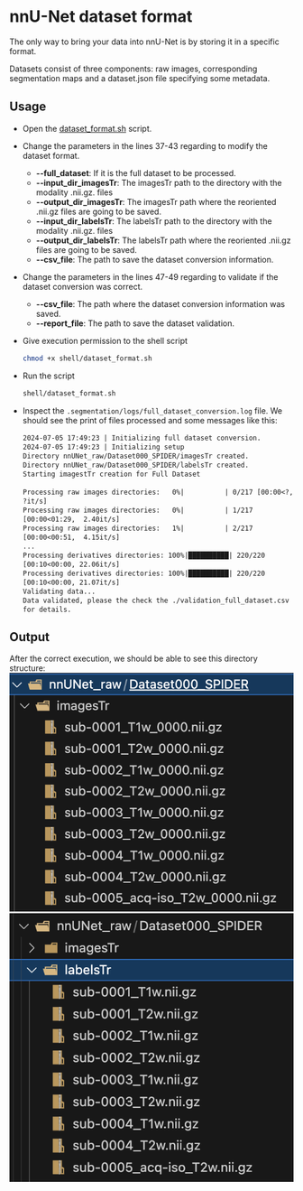 # nnU-Net dataset format

The only way to bring your data into nnU-Net is by storing it in a specific format.

Datasets consist of three components: raw images, corresponding segmentation maps and a dataset.json file specifying some metadata.

## Usage

* Open the [dataset_format.sh](shell/reorient_data.sh) script.
* Change the parameters in the lines 37-43 regarding to modify the dataset format.
  * **--full_dataset**: If it is the full dataset to be processed.
  * **--input_dir_imagesTr**: The imagesTr path to the directory with the modality .nii.gz. files
  * **--output_dir_imagesTr**: The imagesTr path where the reoriented .nii.gz files are going to be saved.
  * **--input_dir_labelsTr**: The labelsTr path to the directory with the modality .nii.gz. files
  * **--output_dir_labelsTr**: The labelsTr path where the reoriented .nii.gz files are going to be saved.
  * **--csv_file**: The path to save the dataset conversion information.

* Change the parameters in the lines 47-49 regarding to validate if the dataset conversion was correct.

    * **--csv_file**: The path where the dataset conversion information was saved.
    * **--report_file**: The path to save the dataset validation.

* Give execution permission to the shell script

    ```bash
    chmod +x shell/dataset_format.sh
    ```

* Run the script

    ```bash
    shell/dataset_format.sh
    ```

* Inspect the `.segmentation/logs/full_dataset_conversion.log` file.
We should see the print of files processed and some messages like this:

    ```log
    2024-07-05 17:49:23 | Initializing full dataset conversion.
    2024-07-05 17:49:23 | Initializing setup
    Directory nnUNet_raw/Dataset000_SPIDER/imagesTr created.
    Directory nnUNet_raw/Dataset000_SPIDER/labelsTr created.
    Starting imagestTr creation for Full Dataset

    Processing raw images directories:   0%|          | 0/217 [00:00<?, ?it/s]
    Processing raw images directories:   0%|          | 1/217 [00:00<01:29,  2.40it/s]
    Processing raw images directories:   1%|          | 2/217 [00:00<00:51,  4.15it/s]
    ...
    Processing derivatives directories: 100%|██████████| 220/220 [00:10<00:00, 22.06it/s]
    Processing derivatives directories: 100%|██████████| 220/220 [00:10<00:00, 21.07it/s]
    Validating data...
    Data validated, please the check the ./validation_full_dataset.csv for details.
    ```

## Output
After the correct execution, we should be able to see this directory structure:
![imagesTr](imgs/imagesTr.png)
![labesTr](imgs/labesTr.png)